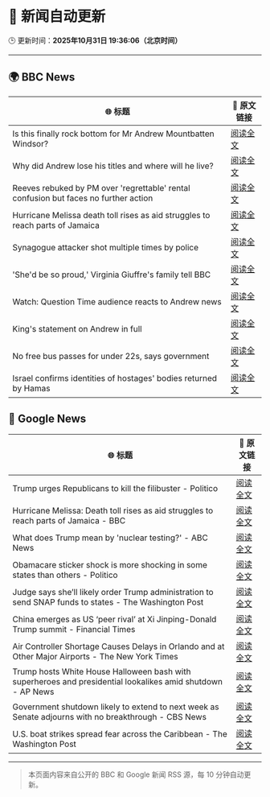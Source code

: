 # 🧠 新闻自动更新

🕒 更新时间：**2025年10月31日 19:36:06（北京时间）**

---

## 🌍 BBC News

| 🌐 标题 | 🔗 原文链接 |
|--------|-------------|
| Is this finally rock bottom for Mr Andrew Mountbatten Windsor? | [阅读全文](https://www.bbc.com/news/articles/c62elnjnqqxo?at_medium=RSS&at_campaign=rss) |
| Why did Andrew lose his titles and where will he live? | [阅读全文](https://www.bbc.com/news/articles/c5ylk9r336zo?at_medium=RSS&at_campaign=rss) |
| Reeves rebuked by PM over 'regrettable' rental confusion but faces no further action | [阅读全文](https://www.bbc.com/news/articles/cvgk40l8jm7o?at_medium=RSS&at_campaign=rss) |
| Hurricane Melissa death toll rises as aid struggles to reach parts of Jamaica | [阅读全文](https://www.bbc.com/news/articles/clylqpyg8pjo?at_medium=RSS&at_campaign=rss) |
| Synagogue attacker shot multiple times by police | [阅读全文](https://www.bbc.com/news/articles/c629qyndq89o?at_medium=RSS&at_campaign=rss) |
| 'She'd be so proud,' Virginia Giuffre's family tell BBC | [阅读全文](https://www.bbc.com/news/articles/cy9pn12w4n8o?at_medium=RSS&at_campaign=rss) |
| Watch: Question Time audience reacts to Andrew news | [阅读全文](https://www.bbc.com/news/videos/clyz6m8ml71o?at_medium=RSS&at_campaign=rss) |
| King's statement on Andrew in full | [阅读全文](https://www.bbc.com/news/articles/c0qp75z3dw4o?at_medium=RSS&at_campaign=rss) |
| No free bus passes for under 22s, says government | [阅读全文](https://www.bbc.com/news/articles/ce9drlgenjno?at_medium=RSS&at_campaign=rss) |
| Israel confirms identities of hostages' bodies returned by Hamas | [阅读全文](https://www.bbc.com/news/articles/c4gj90j2g8jo?at_medium=RSS&at_campaign=rss) |

## 📰 Google News

| 🌐 标题 | 🔗 原文链接 |
|--------|-------------|
| Trump urges Republicans to kill the filibuster - Politico | [阅读全文](https://news.google.com/rss/articles/CBMiiwFBVV95cUxPbENhbmxGQ2p3N0RkN1lXYWs2cXlsVmR6clZGYjR0Vl9CNVk0amlGM3N2a1ZVU1FsLXJrTGNhX0s2OXRlWmlkT3F0ZlNhQTc2eXZSTEhNMWQwYTNhN0R6M2dvZ1g3Q0NpWnFyMGJPWnhuTFpLSlR3Z1cwNDNNUlBleTJlWjdsenBOQk8w?oc=5) |
| Hurricane Melissa: Death toll rises as aid struggles to reach parts of Jamaica - BBC | [阅读全文](https://news.google.com/rss/articles/CBMiWkFVX3lxTE5KdDBCa2J6M05QUmZ1Wnpvc21jZ2NLckpGdFJlZWQ1MkRXQU5LeWJlREp2dWNiZXRDTzRMdFE0OWdmNVUxSlFaeHItVU4tNDdZODBCbG95ZXdyQdIBX0FVX3lxTFA4eFgwYjc0RjUwMzlta05NQnVRVGp2ekpqODhBeHJ0VHlCUGhwNXlFZ01qYWdUUG03TXdXQzF5Rjkyd1VDTUNPOW1zRGl6aXBhbVZPal83eTZhcXM4a1pj?oc=5) |
| What does Trump mean by 'nuclear testing?' - ABC News | [阅读全文](https://news.google.com/rss/articles/CBMifEFVX3lxTE1WYmNsVUhOWnFTeWZRcXN3MG52LW1oM0tQZDVkSC0xRzZGc1pTVkYtbnZ4NmZYWjdYUnE3aWo5UzJZTExOLVdiRFczelZ5Y3ZjUkRXNEkyTzRIcGpPSnRSYUFRdzloSWlwR0lneG15bHA4WnI1VGRyM1BfZ3nSAYIBQVVfeXFMTVMzamhZcDNEUlh4UUM0a2hfVlB0VS1RbS1TektHUExSSVZTUEdXS0xoMUFXb1U5Nl9kcDVDdmpJR0FEeW9GLWgzUEVwM0tYMlNLZVF3UHE5RDlMcmZfcnR5S0VUbnotaVBray1qcmp0REkyTE1WVTBNMjVYUUY1TVFIUQ?oc=5) |
| Obamacare sticker shock is more shocking in some states than others - Politico | [阅读全文](https://news.google.com/rss/articles/CBMikAFBVV95cUxNb1J5S24weVZOYWRSV0duemhuX0YzZ1ZNN2QwVzgtaVlLVmRQZHY5ZXBhMnhoV2QyQ3VYS1BHSnJFM1VJdk0wQkRjMUR4T09VTWY3c0xEcEFmZVV5ajZvb01HSnB5U3NhaEdNSGhoN196U1ZudGxxV21JQzhWMkdwT1lUWkhCMjVXR0VrSk4waG4?oc=5) |
| Judge says she’ll likely order Trump administration to send SNAP funds to states - The Washington Post | [阅读全文](https://news.google.com/rss/articles/CBMiigFBVV95cUxQWjRyNWRIaHdmb1lnSno3NHI2NW5FZ1lNTjktaWVFTVhRd2hZUnItZUZTLTMtbWpWMW8xNXVlb0dRRW9MOWVvOU9jRURFV2NiREV6eDF6OENqSHZleFBteWxkazFrbUZfeThWTWxvR21KeW9LNlZrOFRPT010ajVOZzB3bXdjanlGbmc?oc=5) |
| China emerges as US ‘peer rival’ at Xi Jinping-Donald Trump summit - Financial Times | [阅读全文](https://news.google.com/rss/articles/CBMicEFVX3lxTE1mVVV1aUtBU2Z3SGZtNWJhbFRocDVxV0ttVF83eDZzdkF4V3pHZ2J6S1VrNXZCMmw2enJGaWNMSk5CNFh5OWQ5cEVUb0lZcTQ5aklUWGEyazY4UWgyNWNUeEpkaVJteXF3TDE3S2YyaEg?oc=5) |
| Air Controller Shortage Causes Delays in Orlando and at Other Major Airports - The New York Times | [阅读全文](https://news.google.com/rss/articles/CBMingFBVV95cUxPZGpaTnZ4NFNWY1lBRVdKNDJVdFNVYU93a0piT3lseTg5UFNvN2hKbnBMTjRybHUtcGdKVlByaFdjZlE0T0lHLUE4c1Y2T2xIQ0ZHaE5mdXZPU3RNRlV4LUF3amR4bmtnQUxrWExEbFhRbTNtS0JNZmxYT1QwMDhRMWZzQjhTTlR4cXQxa3phM3BUcTA3b3Q1eUl0andWQQ?oc=5) |
| Trump hosts White House Halloween bash with superheroes and presidential lookalikes amid shutdown - AP News | [阅读全文](https://news.google.com/rss/articles/CBMitwFBVV95cUxOVjVVRFFEYV9KZklCUEJzOUZZekh5NDZWWUFmR0luc0NJWlJDYVlhYUFkVFRkNzNqY1BRLV9Ja01xZnRBTlVRSkxIdko5c05YVnFQdHU1Qk1malB4MU8xUnZOSHBoVHVjVENpVDd1bzRNdFZzZjdSYlJObk5hRWpFRlpEU3ctZzZQN2JpZkt6RjltSnhFMFZveFYwOXlVR2h0ZUp5c2VYdmtUVFM3MnBrUU1ZUDdYVDg?oc=5) |
| Government shutdown likely to extend to next week as Senate adjourns with no breakthrough - CBS News | [阅读全文](https://news.google.com/rss/articles/CBMimgFBVV95cUxOZXpvTWM3cWxtZV9vV3RSMWVCdGJpeEJDX2c1Yjh1MXFoY0t1YV9kMlNYazdINmhJOWxNOVY0QXJ0dWkyZm1ZSXhxSExjZmgxbUZNTWtlQ19Td1dTY29OX3lseXR2cVNYNXR2R3hCLXl3T3Zhb1JnV0ROWUhJbXA5UG1tbEZLX2loU3FORDUxYmQ4dkVoU0E0a1NR0gGfAUFVX3lxTFB5cGdxbXloOEJ6RDE2akU1ZzIyZDNoWW1oWFpsMl9WNkVNNmRWSEh5aHVUSVFvc3A2R1FiblJpRHUtODlIODdrdmQ2RVFQV1UwZ01pR0dOc25pT3FOLWZ6SXhUMG1UdFhOUHc4c2NsZlVnTGxBZHdmbERxYlg5Qi0xWTNZelVKSm8wdTRuaWNOMlNSSDFTemJQS1liZ1lBRQ?oc=5) |
| U.S. boat strikes spread fear across the Caribbean - The Washington Post | [阅读全文](https://news.google.com/rss/articles/CBMimgFBVV95cUxOckZVLXg1RUVpelYtM2tRcmhJSV9Jdktzbjg1N3cxUEJFR3MwSkY3NmhXLURGbzBGanR6SDZWeGxvVFo1WmIxQTNweERSVmJVR19vWlpCYjNKNDAzXzVEVVFhVjNiR3NMTjBuNzVWVXZkdjBoYlBHWXprcDcyM0o1eXRKQ2JySWVYTU56MTR3NnZZUzc3R3N5ZU1R?oc=5) |

---
> 本页面内容来自公开的 BBC 和 Google 新闻 RSS 源，每 10 分钟自动更新。